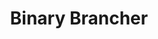 ---
title: Binary Brancher
direct_url: https://projects.calebevans.me/binary-brancher/
category: computer-science
description: Binary search trees made fun
---
